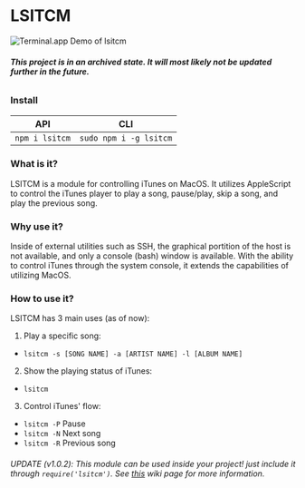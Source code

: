 # LSITCM

![Terminal.app Demo of lsitcm](https://s22.postimg.cc/jinq68mtt/demo.png)

###### **This project is in an archived state. It will most likely not be updated further in the future.**

### Install
API | CLI
--- | ---
`npm i lsitcm` | `sudo npm i -g lsitcm`

### What is it?

LSITCM is a module for controlling iTunes on MacOS. It utilizes AppleScript to control the iTunes player to play a song, pause/play, skip a song, and play the previous song.

### Why use it?

Inside of external utilities such as SSH, the graphical portition of the host is not available, and only a console (bash) window is available. With the ability to control iTunes through the system console, it extends the capabilities of utilizing MacOS.

### How to use it?

LSITCM has 3 main uses (as of now):
1. Play a specific song:
  - `lsitcm -s [SONG NAME] -a [ARTIST NAME] -l [ALBUM NAME]`
2. Show the playing status of iTunes:
  - `lsitcm`
3. Control iTunes' flow:
  - `lsitcm -P` Pause
  - `lsitcm -N` Next song
  - `lsitcm -R` Previous song
###### UPDATE (v1.0.2): This module can be used inside your project! just include it through `require('lsitcm')`. See [this](https://github.com/r2d2292/lsitcm/wiki/Using-lsitcm-in-a-program "lsitcm in a program guide") wiki page for more information.
